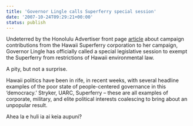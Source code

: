 ```yaml
---
title: 'Governor Lingle calls Superferry special session'
date: '2007-10-24T09:29:21+00:00'
status: publish
---
```

Undeterred by the Honolulu Advertiser front page [article](http://www.honoluluadvertiser.com/apps/pbcs.dll/article?AID=/20071014/NEWS09/710140356/1019/NEWS09) about campaign contributions from the Hawaii Superferry corporation to her campaign, Governor Lingle has officially called a special legislative session to exempt the Superferry from restrictions of Hawaii environmental law.

A pity, but not a surprise.

Hawaii politics have been in rife, in recent weeks, with several headline examples of the poor state of people-centered governance in this ‘democracy.’ Stryker, UARC, Superferry – these are all examples of corporate, military, and elite political interests coalescing to bring about an unpopular result.

Ahea la e huli ia ai keia aupuni?